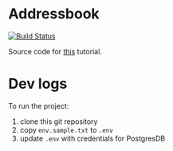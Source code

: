 # Addressbook

[![Build Status](https://a10.semaphoreci.com/badges/addressbook/branches/main.svg?style=shields)](https://a10.semaphoreci.com/projects/addressbook)

Source code for [this](https://www.digitalocean.com/community/tutorials/how-to-build-and-deploy-a-node-js-application-to-digitalocean-kubernetes-using-semaphore-continuous-integration-and-delivery) tutorial.

# Dev logs

To run the project:

1. clone this git repository
2. copy `env.sample.txt` to `.env`
3. update `.env` with credentials for PostgresDB

